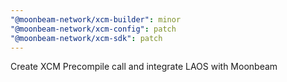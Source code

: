 ```yaml
---
"@moonbeam-network/xcm-builder": minor
"@moonbeam-network/xcm-config": patch
"@moonbeam-network/xcm-sdk": patch
---
```


Create XCM Precompile call and integrate LAOS with Moonbeam
